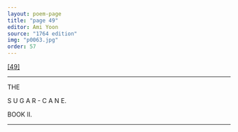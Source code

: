 ```yaml
---
layout: poem-page
title: "page 49"
editor: Ami Yoon
source: "1764 edition"
img: "p0063.jpg"
order: 57
---
```



[[49]]({{site.baseurl}}/images/{{page.img}})  

---

THE 

S U G A R - C A N E.  


BOOK II.

---  
